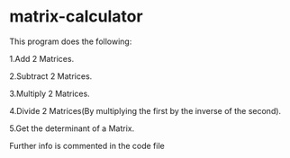 # matrix-calculator

This program does the following:

  1.Add 2 Matrices.

  2.Subtract 2 Matrices.

  3.Multiply 2 Matrices.

  4.Divide 2 Matrices(By multiplying the first by the inverse of the second).

  5.Get the determinant of a Matrix.


Further info is commented in the code file
